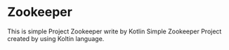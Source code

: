 # Zookeeper
This is simple Project Zookeeper write by Kotlin
Simple Zookeeper Project created by using Koltin language.
